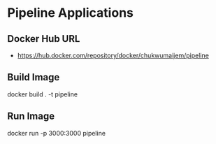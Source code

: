 # Pipeline Applications

## Docker Hub URL

- https://hub.docker.com/repository/docker/chukwumaijem/pipeline

## Build Image

docker build . -t pipeline

## Run Image

docker run -p 3000:3000 pipeline
